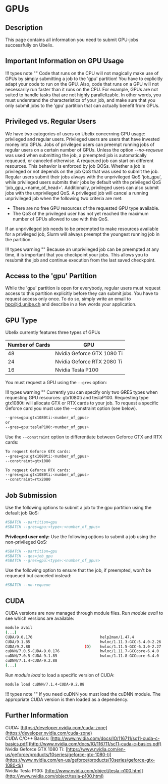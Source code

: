 # GPUs

## Description

This page contains all information you need to submit GPU-jobs successfully on Ubelix.

## Important Information on GPU Usage

!!! types note ""
    Code that runs on the CPU will not magically make use of GPUs by simply submitting a job to the 'gpu' partition! You have to explicitly adapt your code to run on the GPU. Also, code that runs on a GPU will not necessarily run faster than it runs on the CPU. For example, GPUs are not suited to handle tasks that are not highly parallelizable. In other words, you must understand the characteristics of your job, and make sure that you only submit jobs to the 'gpu' partition that can actually benefit from GPUs.

## Privileged vs. Regular Users

We have two categories of users on Ubelix concerning GPU usage: privileged and regular users. Privileged users are users that have invested money into GPUs. Jobs of privileged users can preempt running jobs of regular users on a certain number of GPUs. Unless the option _--no-requeue_ was used when submitting the job, a preempted job is automatically requeued, or canceled otherwise. A requeued job can start on different resources. This behavior is enforced by job QOSs. Whether a job is privileged or not depends on the job QoS that was used to submit the job. Regular users submit their jobs always with the unprivileged QoS 'job_gpu', while privileged users submits their jobs by default with the privileged QoS 'job_gpu_<name_of_head>'. Additionally, privileged users can also submit jobs with the unprivileged QoS. A privileged job will cancel a running unprivileged job when the following two criteria are met:

*    There are no free GPU resources of the requested GPU type available.
*    The QoS of the privileged user has not yet reached the maximum number of GPUs allowed to use with this QoS.

If an unprivileged job needs to be preempted to make resources available for a privileged job, Slurm will always preempt the youngest running job in the partition.

!!! types warning ""
    Because an unprivileged job can be preempted at any time, it is important that you checkpoint your jobs. This allows you to resubmit the job and continue execution from the last saved checkpoint.


## Access to the 'gpu' Partition

While the 'gpu' partition is open for everybody, regular users must request access to this partition explicitly before they can submit jobs. You have to request access only once. To do so, simply write an email to [hpc@id.unibe.ch](mailto:hpc@id.unibe.ch) and describe in a few words your application.

## GPU Type

Ubelix currently features three types of GPUs

| Number of Cards    | GPU          |
|--------------------|--------------|
| 48                 | Nvidia Geforce GTX 1080 Ti |
| 24                 | Nvidia Geforce RTX 2080 Ti |
| 16                 | Nvidia Tesla P100     |

You must request a GPU using the `--gres` option:

!!! types warning ""
    Currently you can specify only two GRES types when requesting GPU resources: gtx1080ti and teslaP100. Requesting type gtx1080ti will allocate GTX or RTX cards to your job. To request a specific Geforce card you must use the --constraint option (see below).

```Bash
--gres=gpu:gtx1080ti:<number_of_gpus>
or
--gres=gpu:teslaP100:<number_of_gpus>
```

Use the `--constraint` option to differentiate between Geforce GTX and RTX cards:

```Bash
To request Geforce GTX cards:
--gres=gpu:gtx1080ti:<number_of_gpus>
--constraint=gtx1080

To request Geforce RTX cards:
--gres=gpu:gtx1080ti:<number_of_gpus>
--constraint=rtx2080
```

## Job Submission

Use the following options to submit a job to the gpu partition using the default job QoS:

```Bash
#SBATCH --partition=gpu
#SBATCH --gres=gpu:<type>:<number_of_gpus>
```
**Privileged user only:** Use the following options to submit a job using the non-privileged QoS:

```Bash
#SBATCH --partition=gpu
#SBATCH --qos=job_gpu
#SBATCH --gres=gpu:<type>:<number_of_gpus>
```

Use the following option to ensure that the job, if preempted, won't be requeued but canceled instead:

```Bash
#SBATCH --no-requeue
```

## CUDA

CUDA versions are now managed through module files. Run _module avail_ to see which versions are available:

```Bash
module avail
(...)
CUDA/9.0.176                              help2man/1.47.4                                    (D)    numactl/2.0.11-GCCcore-6.4.0                             (D)
CUDA/9.1.85                               hwloc/1.11.3-GCC-5.4.0-2.26                               OpenBLAS/0.2.18-GCC-5.4.0-2.26-LAPACK-3.6.1
CUDA/9.2.88                        (D)    hwloc/1.11.5-GCC-6.3.0-2.27                               OpenBLAS/0.2.19-GCC-6.3.0-2.27-LAPACK-3.7.0
cuDNN/7.0.5-CUDA-9.0.176                  hwloc/1.11.7-GCCcore-6.4.0                                OpenBLAS/0.2.20-GCC-6.4.0-2.28                           (D)
cuDNN/7.0.5-CUDA-9.1.85                   hwloc/1.11.8-GCCcore-6.4.0                         (D)    OpenMPI/1.10.3-GCC-5.4.0-2.26
cuDNN/7.1.4-CUDA-9.2.88
(...)
```

Run _module load <module>_ to load a specific version of CUDA:

```Bash
module load cuDNN/7.1.4-CUDA-9.2.88
```

!!! types note ""
    If you need cuDNN you must load the cuDNN module. The appropriate CUDA version is then loaded as a dependency.

## Further Information

CUDA: [https://developer.nvidia.com/cuda-zone](https://developer.nvidia.com/cuda-zone)  
CUDA C/C++ Basics: [http://www.nvidia.com/docs/IO/116711/sc11-cuda-c-basics.pdf](http://www.nvidia.com/docs/IO/116711/sc11-cuda-c-basics.pdf)  
Nvidia Geforce GTX 1080 Ti: [https://www.nvidia.com/en-us/geforce/products/10series/geforce-gtx-1080-ti](https://www.nvidia.com/en-us/geforce/products/10series/geforce-gtx-1080-ti/)  
Nvidia Tesla P100: [http://www.nvidia.com/object/tesla-p100.html](http://www.nvidia.com/object/tesla-p100.html)

